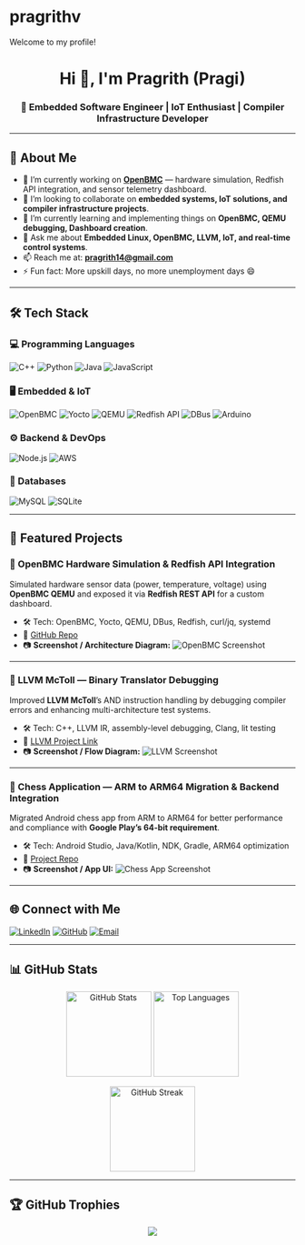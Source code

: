 # pragrithv
Welcome to my profile!

<!-- Banner -->
<h1 align="center">Hi 👋, I'm Pragrith (Pragi)</h1>
<h3 align="center">🚀 Embedded Software Engineer | IoT Enthusiast | Compiler Infrastructure Developer</h3>

---

## 🌟 About Me
- 🔭 I’m currently working on **[OpenBMC](https://github.com/openbmc/openbmc)** — hardware simulation, Redfish API integration, and sensor telemetry dashboard.
- 👯 I’m looking to collaborate on **embedded systems, IoT solutions, and compiler infrastructure projects**.
- 🌱 I’m currently learning and implementing things on **OpenBMC, QEMU debugging, Dashboard creation**.
- 💬 Ask me about **Embedded Linux, OpenBMC, LLVM, IoT, and real-time control systems**.
- 📫 Reach me at: **[pragrith14@gmail.com](mailto:pragrith14@gmail.com)**
- ⚡ Fun fact: More upskill days, no more unemployment days 😄

---

## 🛠 Tech Stack

### 💻 Programming Languages
![C++](https://img.shields.io/badge/C++-004488?style=for-the-badge&logo=cplusplus&logoColor=white)
![Python](https://img.shields.io/badge/Python-FFD43B?style=for-the-badge&logo=python&logoColor=306998)
![Java](https://img.shields.io/badge/Java-007396?style=for-the-badge&logo=java&logoColor=white)
![JavaScript](https://img.shields.io/badge/JavaScript-323330?style=for-the-badge&logo=javascript&logoColor=F7DF1E) 

### 🖥 Embedded & IoT
![OpenBMC](https://img.shields.io/badge/OpenBMC-000000?style=for-the-badge&logo=linux&logoColor=white)
![Yocto](https://img.shields.io/badge/Yocto-2D97F3?style=for-the-badge&logo=yocto&logoColor=white)
![QEMU](https://img.shields.io/badge/QEMU-FF6600?style=for-the-badge&logo=qemu&logoColor=white)
![Redfish API](https://img.shields.io/badge/Redfish-CC0000?style=for-the-badge&logo=api&logoColor=white)
![DBus](https://img.shields.io/badge/D--Bus-0033A0?style=for-the-badge&logo=linux&logoColor=white)
![Arduino](https://img.shields.io/badge/Arduino-00979D?style=for-the-badge&logo=arduino&logoColor=white)

### ⚙ Backend & DevOps
![Node.js](https://img.shields.io/badge/Node.js-43853D?style=for-the-badge&logo=node.js&logoColor=white)
![AWS](https://img.shields.io/badge/AWS-FF9900?style=for-the-badge&logo=amazon-aws&logoColor=white)

### 📂 Databases
![MySQL](https://img.shields.io/badge/MySQL-4479A1?style=for-the-badge&logo=mysql&logoColor=white)
![SQLite](https://img.shields.io/badge/SQLite-003B57?style=for-the-badge&logo=sqlite&logoColor=white)

---

## 📂 Featured Projects

### 🔹 OpenBMC Hardware Simulation & Redfish API Integration
Simulated hardware sensor data (power, temperature, voltage) using **OpenBMC QEMU** and exposed it via **Redfish REST API** for a custom dashboard.
- 🛠 Tech: OpenBMC, Yocto, QEMU, DBus, Redfish, curl/jq, systemd
- 🔗 [GitHub Repo](https://github.com/openbmc/openbmc)
- 📷 **Screenshot / Architecture Diagram:**
![OpenBMC Screenshot](https://via.placeholder.com/800x400.png?text=OpenBMC+Simulation)

---

### 🔹 LLVM McToll — Binary Translator Debugging
Improved **LLVM McToll**’s AND instruction handling by debugging compiler errors and enhancing multi-architecture test systems.
- 🛠 Tech: C++, LLVM IR, assembly-level debugging, Clang, lit testing
- 🔗 [LLVM Project Link](https://github.com/llvm/llvm-project)
- 📷 **Screenshot / Flow Diagram:**
![LLVM Screenshot](https://via.placeholder.com/800x400.png?text=LLVM+McToll)

---

### 🔹 Chess Application — ARM to ARM64 Migration & Backend Integration
Migrated Android chess app from ARM to ARM64 for better performance and compliance with **Google Play’s 64-bit requirement**.
- 🛠 Tech: Android Studio, Java/Kotlin, NDK, Gradle, ARM64 optimization
- 🔗 [Project Repo](#)
- 📷 **Screenshot / App UI:**
![Chess App Screenshot](https://via.placeholder.com/800x400.png?text=Chess+App+UI)

---

## 🌐 Connect with Me
[![LinkedIn](https://img.shields.io/badge/LinkedIn-0A66C2?style=for-the-badge&logo=linkedin&logoColor=white)](https://www.linkedin.com/in/pragrith-vijay/)
[![GitHub](https://img.shields.io/badge/GitHub-181717?style=for-the-badge&logo=github&logoColor=white)](https://github.com/your-github-username)
[![Email](https://img.shields.io/badge/Email-D14836?style=for-the-badge&logo=gmail&logoColor=white)](mailto:pragrith14@gmail.com)

---

## 📊 GitHub Stats
<p align="center">
  <img src="https://github-readme-stats.vercel.app/api?username=your-github-username&show_icons=true&theme=radical" alt="GitHub Stats" height="150"/>
  <img src="https://github-readme-stats.vercel.app/api/top-langs/?username=your-github-username&layout=compact&theme=radical" alt="Top Languages" height="150"/>
</p>
<p align="center">
  <img src="https://streak-stats.demolab.com?user=your-github-username&theme=radical" alt="GitHub Streak" height="150"/>
</p>

---

## 🏆 GitHub Trophies
<p align="center">
  <img src="https://github-profile-trophy.vercel.app/?username=your-github-username&theme=radical&no-frame=true&margin-w=15" />
</p>
